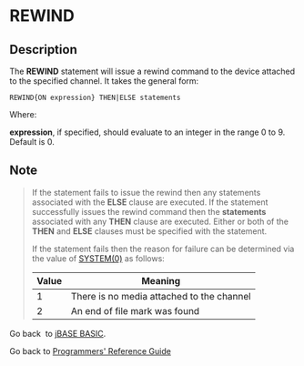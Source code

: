 # REWIND

<PageHeader />

## Description

The **REWIND** statement will issue a rewind command to the device attached to the specified channel. It takes the general form:

```
REWIND{ON expression} THEN|ELSE statements
```

Where:

**expression**, if specified, should evaluate to an integer in the range 0 to 9. Default is 0.

## Note

> If the statement fails to issue the rewind then any statements associated with the **ELSE** clause are executed. If the statement successfully issues the rewind command then the **statements** associated with any **THEN** clause are executed. Either or both of the **THEN** and **ELSE** clauses must be specified with the statement.
>
> If the statement fails then the reason for failure can be determined via the value of [SYSTEM(0)](./../system-functions) as follows:
>
>
> | Value | Meaning |
> | --- | --- |
> | 1 | There is no media attached to the channel |
> | 2 | An end of file mark was found |

Go back  to [jBASE BASIC](./../jbase-basic-programmers-reference-guide).

Go back to [Programmers' Reference Guide](./../../reference-guides/jbc/README.md)

  
<PageFooter />
